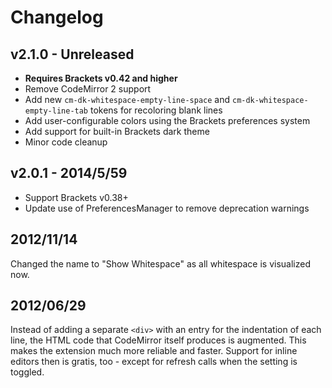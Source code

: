 # Changelog

## v2.1.0 - Unreleased

* **Requires Brackets v0.42 and higher**
* Remove CodeMirror 2 support
* Add new `cm-dk-whitespace-empty-line-space` and `cm-dk-whitespace-empty-line-tab` tokens for recoloring blank lines
* Add user-configurable colors using the Brackets preferences system
* Add support for built-in Brackets dark theme
* Minor code cleanup

## v2.0.1 - 2014/5/59

* Support Brackets v0.38+
* Update use of PreferencesManager to remove deprecation warnings

## 2012/11/14

Changed the name to "Show Whitespace" as all whitespace is visualized now.

## 2012/06/29

Instead of adding a separate `<div>` with an entry for the indentation of each line, the HTML code that CodeMirror itself produces is augmented. This makes the extension much more reliable and faster. Support for inline editors then is gratis, too - except for refresh calls when the setting is toggled.
